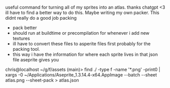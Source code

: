 
useful command for turning all of my sprites into an atlas. thanks chatgpt <3
ill have to find a better way to do this. Maybe writing my own packer. This didnt really do a good job packing

- pack better
- should run at buildtime or precompilation for whenever i add new textures
- ill have to convert these files to asperite files first probably for the packing tool.
- this way i have the information for where each sprite lives in that json file aseprite gives you

chris@localhost ~/g/f/assets (main)> find ./ -type f -name '*.png' -print0 | xargs -0 ~/Applications/Aseprite_1.3.14.4-x64.AppImage --batch --sheet atlas.png --sheet-pack > atlas.json
